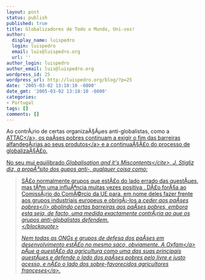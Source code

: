 ```yaml
---
layout: post
status: publish
published: true
title: Globalizadores de Todo o Mundo, Uni-vos!
author:
  display_name: luispedro
  login: luispedro
  email: luis@luispedro.org
  url: ''
author_login: luispedro
author_email: luis@luispedro.org
wordpress_id: 25
wordpress_url: http://luispedro.org/blog/?p=25
date: '2005-03-02 13:18:10 -0800'
date_gmt: '2005-03-02 13:18:10 -0800'
categories:
- Portugal
tags: []
comments: []
---
```

<p>Ao contr&Atilde;&iexcl;rio de certas organiza&Atilde;&sect;&Atilde;&micro;es anti-globalistas, como a <a href="http:&#47;&#47;www.attac.org">ATTAC<&#47;a>, os pa&Atilde;&shy;ses pobres <a href="http:&#47;&#47;jornal.publico.pt&#47;noticias.asp?a=2005&m=03&d=02&id=9328&sid=988">continuam a exigir o fim das barreiras alfandeg&Atilde;&iexcl;rias ao seus produtos<&#47;a> e a continua&Atilde;&sect;&Atilde;&pound;o do processo de globaliza&Atilde;&sect;&Atilde;&pound;o.</p>
<p>No seu mui equilibrado <cite>Globalisation and it's Miscontents<&#47;cite>, J. Stigliz diz, a prop&Atilde;&sup3;sito dos gupos anti-, qualquer coisa como:</p>
<blockquote><p>
S&Atilde;&pound;o normalmente grupos que est&Atilde;&pound;o do lado errado das quest&Atilde;&micro;es, mas t&Atilde;&ordf;m uma influ&Atilde;&ordf;ncia muitas vezes positiva . D&Atilde;&pound;o for&Atilde;&sect;a ao Comiss&Atilde;&iexcl;rio do Com&Atilde;&copy;rcio da UE para, em nome deles fazer frente aos grupos industriais europeus e obrig&Atilde;&iexcl;-los a <i>ceder aos pa&Atilde;&shy;ses pobres<&#47;i> abolindo certas barreiras aos pa&Atilde;&shy;ses pobres, embora esta seja, de facto, uma medida exactamente contr&Atilde;&iexcl;ria ao que os grupos anti-globalistas defendem.<br />
<&#47;blockquote></p>
<p>Nem todas as ONGs e grupos de defesa dos pa&Atilde;&shy;ses em desenvolvimento est&Atilde;&pound;o no mesmo saco, obviamente. A <a href="http:&#47;&#47;www.oxfam.org&#47;">Oxfam<&#47;a> p&Atilde;&micro;e a quest&Atilde;&pound;o da agricultura como uma das suas principais quest&Atilde;&micro;es e defende o lado dos pa&Atilde;&shy;ses pobres pelo livre e justo acesso, e n&Atilde;&pound;o o lado dos sobre-favorecidos <a href="http:&#47;&#47;en.wikipedia.org&#47;wiki&#47;Jose_Bove">agricultores franceses<&#47;a>.</p>
